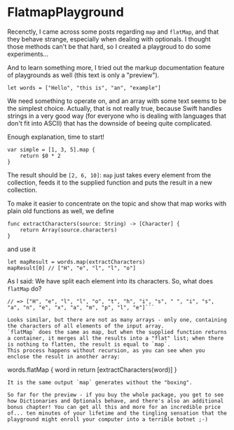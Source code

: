 # FlatmapPlayground
Recenctly, I came across some posts regarding `map` and `flatMap`, and that they behave strange, especially when dealing with optionals.
I thought those methods can't be that hard, so I created a playgroud to do some experiments...

And to learn something more, I tried out the markup documentation feature of playgrounds as well (this text is only a "preview").

`let words = ["Hello", "this is", "an", "example"]`

We need something to operate on, and an array with some text seems to be the simplest choice. Actually, that is not really true, because Swift handles strings in a very good way (for everyone who is dealing with languages that don't fit into ASCII) that has the downside of beeing quite complicated.


Enough explanation, time to start!

```
var simple = [1, 3, 5].map {
	return $0 * 2
}
```
The result should be `[2, 6, 10]`: `map` just takes every element from the collection, feeds it to the supplied function and puts the result in a new collection.

To make it easier to concentrate on the topic and show that map works with plain old functions as well, we define
```
func extractCharacters(source: String) -> [Character] {
	return Array(source.characters)
}
```
and use it
```
let mapResult = words.map(extractCharacters)
mapResult[0] // ["H", "e", "l", "l", "o"]
```
As I said: We have split each element into its characters.
So, what does `flatMap` do?
```let flatmapResult = words.flatMap(extractCharacters)
// => ["H", "e", "l", "l", "o", "t", "h", "i", "s", " ", "i", "s", "a", "n", "e", "x", "a", "m", "p", "l", "e"]```

Looks similar, but there are not as many arrays - only one, containing the characters of all elements of the input array.
`flatMap` does the same as map, but when the supplied function returns a container, it merges all the results into a "flat" list; when there is nothing to flatten, the result is equal to `map`.
This process happens without recursion, as you can see when you enclose the result in another array:
```
words.flatMap { word in
	return [extractCharacters(word)]
}
```
It is the same output `map` generates without the "boxing".

So far for the preview - if you buy the whole package, you get to see how Dictionaries and Optionals behave, and there's also an additional bonus chapter! You can get all this and more for an incredible price of... ten minutes of your lifetime and the tingling sensation that the playground might enroll your computer into a terrible botnet ;-)
